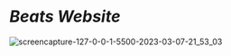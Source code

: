 # _Beats Website_
![screencapture-127-0-0-1-5500-2023-03-07-21_53_03](https://user-images.githubusercontent.com/91872149/223484736-ffba6ef5-4ad4-416a-a026-c20a8c143f93.png)
